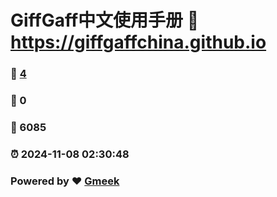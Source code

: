 # GiffGaff中文使用手册 :link: https://giffgaffchina.github.io 
### :page_facing_up: [4](https://giffgaffchina.github.io/tag.html) 
### :speech_balloon: 0 
### :hibiscus: 6085 
### :alarm_clock: 2024-11-08 02:30:48 
### Powered by :heart: [Gmeek](https://github.com/Meekdai/Gmeek)
